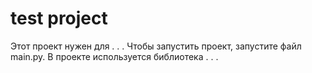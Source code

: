 # test project
Этот проект нужен для . . .
Чтобы запустить проект, запустите файл main.py.
В проекте используется библиотека . . .
